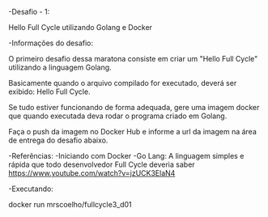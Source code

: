 -Desafio - 1:

Hello Full Cycle utilizando Golang e Docker


-Informações do desafio:

O primeiro desafio dessa maratona consiste em criar um "Hello Full Cycle" utilizando a linguagem Golang.

Basicamente quando o arquivo compilado for executado, deverá ser exibido: Hello Full Cycle.

Se tudo estiver funcionando de forma adequada, gere uma imagem docker que quando executada deva rodar o programa criado em Golang.

Faça o push da imagem no Docker Hub e informe a url da imagem na área de entrega do desafio abaixo.


-Referências:
-Iniciando com Docker
-Go Lang: A linguagem simples e rápida que todo desenvolvedor Full Cycle deveria saber
https://www.youtube.com/watch?v=jzUCK3ElaN4


-Executando:

docker run mrscoelho/fullcycle3_d01
